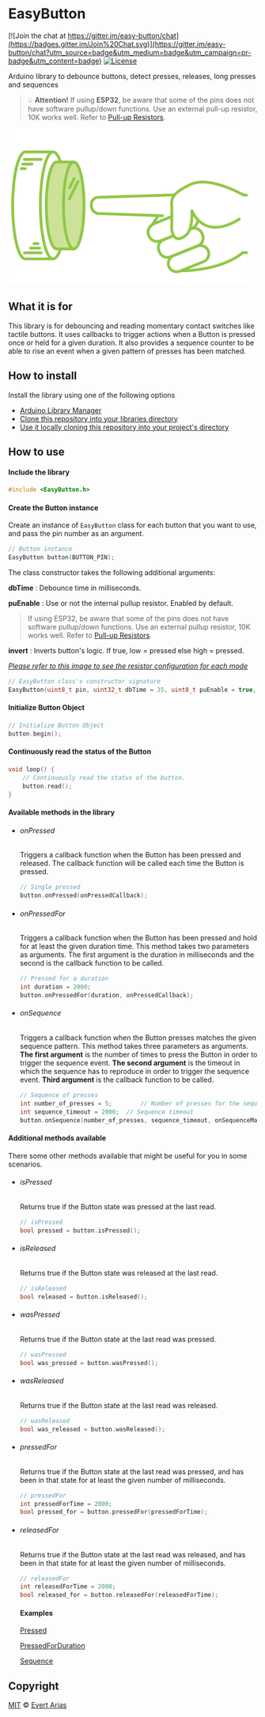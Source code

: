 # EasyButton

[![Join the chat at https://gitter.im/easy-button/chat](https://badges.gitter.im/Join%20Chat.svg)](https://gitter.im/easy-button/chat?utm_source=badge&utm_medium=badge&utm_campaign=pr-badge&utm_content=badge)
[![License](https://img.shields.io/badge/license-MIT%20License-blue.svg)](http://doge.mit-license.org)

Arduino library to debounce buttons, detect presses, releases, long presses and sequences

> :bulb: **Attention!** If using **ESP32**, be aware that some of the pins does not have software pullup/down functions. Use an external pull-up resistor, 10K works well. Refer to [Pull-up Resistors](https://learn.sparkfun.com/tutorials/pull-up-resistors).

![](button.gif)

## What it is for

This library is for debouncing and reading momentary contact switches like tactile buttons. It uses callbacks to trigger actions when a Button is pressed once or held for a given duration. It also provides a sequence counter to be able to rise an event when a given pattern of presses has been matched.

## How to install

Install the library using one of the following options

- [Arduino Library Manager](https://www.arduino.cc/en/Guide/Libraries)
- [Clone this repository into your libraries directory](https://help.github.com/articles/cloning-a-repository/)
- [Use it locally cloning this repository into your project's directory](https://help.github.com/articles/cloning-a-repository/)

## How to use

#### Include the library

``` c++
#include <EasyButton.h>
```

#### Create the Button instance

Create an instance of `EasyButton` class for each button that you want to use, and pass the pin number as an argument. 

```c++
// Button instance
EasyButton button(BUTTON_PIN);
```

The class constructor takes the following additional arguments:

**dbTime** : Debounce time in milliseconds.

**puEnable** : Use or not the internal pullup resistor. Enabled by default.

> If using ESP32, be aware that some of the pins does not have software pullup/down functions. Use an external pullup resistor, 10K works well. Refer to [Pull-up Resistors](https://learn.sparkfun.com/tutorials/pull-up-resistors).

**invert** : Inverts button's logic. If true, low = pressed else high = pressed. 

[*Please refer to this image to see the resistor configuration for each mode*](resistor_config.jpg)

```c++
// EasyButton class's constructor signature
EasyButton(uint8_t pin, uint32_t dbTime = 35, uint8_t puEnable = true, uint8_t invert = true)
```

#### Initialize Button Object

```c++
// Initialize Button Object
button.begin();
```

#### Continuously read the status of the Button

```c++
void loop() {
    // Continuously read the status of the button. 
    button.read();
}
```

#### Available methods in the library

- ###### onPressed

  Triggers a callback function when the Button has been pressed and released. The callback function will be called each time the Button is pressed.

  ```c++
  // Single pressed
  button.onPressed(onPressedCallback);
  ```

- ###### onPressedFor

  Triggers a callback function when the Button has been pressed and hold for at least the given duration time. This method takes two parameters as arguments. The first argument is the duration in milliseconds and the second is the callback function to be called.

  ```c++
  // Pressed for a duration
  int duration = 2000;
  button.onPressedFor(duration, onPressedCallback);
  ```

- ###### onSequence

  Triggers a callback function when the Button presses matches the given sequence pattern. This method takes three parameters as arguments. **The first argument** is the number of times to press the Button in order to trigger the sequence event. **The second argument** is the timeout in which the sequence has to reproduce in order to trigger the sequence event. **Third argument** is the callback function to be called.

  ```c++
  // Sequence of presses
  int number_of_presses = 5;	 	// Number of presses for the sequence
  int sequence_timeout = 2000;	// Sequence timeout
  button.onSequence(number_of_presses, sequence_timeout, onSequenceMatchedCallback);
  ```

#### Additional methods available

There some other methods available that might be useful for you in some scenarios. 

- ###### isPressed

  Returns true if the Button state was pressed at the last read.

  ```c++
  // isPressed
  bool pressed = button.isPressed();
  ```

- ###### isReleased

  Returns true if the Button state was released at the last read.

  ```c++
  // isReleased
  bool released = button.isReleased();
  ```

- ###### wasPressed

   Returns true if the Button state at the last read was pressed.

  ```c++
  // wasPressed
  bool was_pressed = button.wasPressed();
  ```

- ###### wasReleased

  Returns true if the Button state at the last read was released.

  ```c++
  // wasReleased
  bool was_released = button.wasReleased();
  ```

- ###### pressedFor

  Returns true if the Button state at the last read was pressed, and has been in that state for at least the given number of milliseconds.

  ```c++
  // pressedFor
  int pressedForTime = 2000;
  bool pressed_for = button.pressedFor(pressedForTime);
  ```

- ###### releasedFor

  Returns true if the Button state at the last read was released, and has been in that state for at least the given number of milliseconds.

  ```c++
  // releasedFor
  int releasedForTime = 2000;
  bool released_for = button.releasedFor(releasedForTime);
  ```

  #### Examples

  [Pressed](https://github.com/evert-arias/EasyButton/blob/master/examples/Pressed/Pressed.ino)

  [PressedForDuration](https://github.com/evert-arias/EasyButton/blob/master/examples/PressedForDuration/PressedForDuration.ino)

  [Sequence](https://github.com/evert-arias/EasyButton/blob/master/examples/Sequence/Sequence.ino)

## Copyright

[MIT](../LICENSE.md) © [Evert Arias](https://evert-arias.github.io/)
